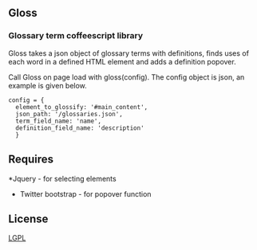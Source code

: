## Gloss
### Glossary term coffeescript library

Gloss takes a json object of glossary terms with definitions, finds uses of each
word in a defined HTML element and adds a definition popover.

Call Gloss on page load with gloss(config). The config object is json, an
example is given below.

    config = {
      element_to_glossify: '#main_content',
      json_path: '/glossaries.json',
      term_field_name: 'name',
      definition_field_name: 'description'
      }

## Requires
*Jquery - for selecting elements
* Twitter bootstrap - for popover function

## License
[LGPL](http://www.gnu.org/licenses/lgpl.html)



